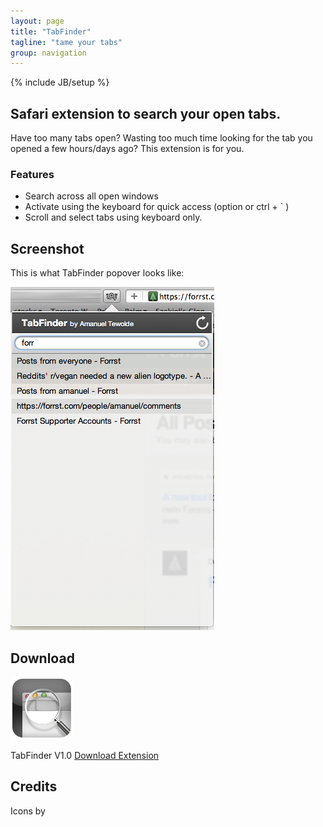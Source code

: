 ```yaml
---
layout: page
title: "TabFinder"
tagline: "tame your tabs"
group: navigation
---
```

{% include JB/setup %}

## Safari extension to search your open tabs.

Have too many tabs open? Wasting too much time looking for the tab you opened a few hours/days ago? This extension is for you.

### Features
 * Search across all open windows
 * Activate using the keyboard for quick access (option or ctrl + &#96; )
 * Scroll and select tabs using keyboard only.

## Screenshot
This is what TabFinder popover looks like:

![image](original.png)

## Download
[![image](TabFinderIcon.png)](TabFinder.safariextz)

TabFinder V1.0 [Download Extension](TabFinder.safariextz)

## Credits

Icons by 



